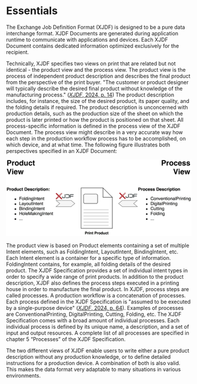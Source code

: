 # Essentials
The Exchange Job Definition Format (XJDF) is designed to be a pure data interchange format. XJDF Documents are generated during application runtime to communicate with applications and devices. Each XJDF Document contains dedicated information optimized exclusively for the recipient. 

Technically, XJDF specifies two views on print that are related but not identical - the product view and the process view. The product view is the process of independent product description and describes the final product from the perspective of the print buyer. "The customer or product designer will typically describe the desired final product without knowledge of the manufacturing process." ([*XJDF*, 2024, p. 14](references.md#ref2)) The product description includes, for instance, the size of the desired product, its paper quality, and the folding details if required. The product description is unconcerned with production details, such as the production size of the sheet on which the product is later printed or how the product is positioned on that sheet. All process-specific information is defined in the process view of the XJDF Document. The process view might describe in a very accurate way how each step in the production workflow process has to be accomplished, on which device, and at what time. The following figure illustrates both perspectives specified in an XJDF Document:

![Product vs. Process View](./../assets/product-vs-process-view.png "Product vs. Process View")

The product view is based on Product elements containing a set of multiple Intent elements, such as FoldingIntent, LayoutIntent, BindingIntent, etc. Each Intent element is a container for a specific type of information. FoldingIntent contains, for example, all folding details of the desired product. The XJDF Specification provides a set of individual intent types in order to specify a wide range of print products. In addition to the product description, XJDF also defines the process steps executed in a printing house in order to manufacture the final product. In XJDF, process steps are called processes. A production workflow is a concatenation of processes. Each process defined in the XJDF Specification is "assumed to be executed by a single-purpose device" ([*XJDF*, 2024, p. 64](references.md#ref2)). Examples of processes are ConventionalPrinting, DigitalPrinting, Cutting, Folding, etc. The XJDF Specification comes with a broad amount of individual processes. Each individual process is defined by its unique name, a description, and a set of input and output resources. A complete list of all processes are specified in chapter 5 “Processes” of the XJDF Specification. 

The two different views of XJDF enable users to write either a pure product description without any production knowledge, or to define detailed instructions for a production device. A combination of both is also valid. This makes the data format very adaptable to many situations in various environments. 
